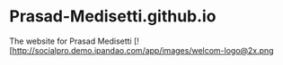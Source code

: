 # Prasad-Medisetti.github.io
The website for Prasad Medisetti
[![http://socialpro.demo.ipandao.com/app/images/welcom-logo@2x.png
